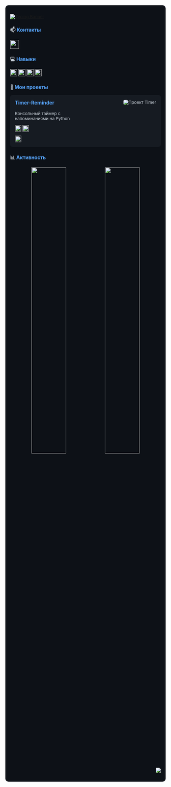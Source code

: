 <div style="background-color: #0d1117; color: #c9d1d9; padding: 15px; border-radius: 10px; font-size: 0.95em;">

[![Typing Banner](https://readme-typing-svg.herokuapp.com?font=Fira+Code&size=22&duration=3000&color=58a6ff&width=450&lines=Привет+👋+Я+Saveliy)](https://git.io/typing-svg)

### 📫 <span style="color: #58a6ff">Контакты</span>  
<p align="left">
  <a href="https://t.me/whxtelyy" target="_blank">
    <img src="https://img.shields.io/badge/-Telegram-26A5E4?style=for-the-badge&logo=telegram&logoColor=white&labelColor=161b22" height="28">
  </a>
</p>

### 💻 <span style="color: #58a6ff">Навыки</span>
<p align="left">
  <img src="https://img.shields.io/badge/-Python_(базовый)-3776AB?style=flat-square&logo=python&logoColor=white" height="22" title="Базовый уровень">
  <img src="https://img.shields.io/badge/-FastAPI_(изучаю)-009688?style=flat-square&logo=fastapi&logoColor=white" height="22" title="В процессе изучения">
  <img src="https://img.shields.io/badge/-Docker_(базовый)-2496ED?style=flat-square&logo=docker&logoColor=white" height="22" title="Базовый уровень">
  <img src="https://img.shields.io/badge/-Git_(базовый)-F05032?style=flat-square&logo=git&logoColor=white" height="22" title="Базовый уровень">
</p>

### 🚀 <span style="color: #58a6ff">Мои проекты</span>

<div style="display: flex; background: #161b22; padding: 15px; border-radius: 8px; margin-bottom: 15px;">
  <div style="flex: 1;">
    <h3 style="margin-top: 0; color: #58a6ff;">Timer-Reminder</h3>
    <p>Консольный таймер с напоминаниями на Python</p>
    <div style="margin-top: 10px;">
      <img src="https://img.shields.io/badge/-Python-3776AB?style=flat-square&logo=python&logoColor=white" height="20">
      <img src="https://img.shields.io/badge/-CLI-4EAA25?style=flat-square&logo=gnubash&logoColor=white" height="20">
    </div>
    <a href="https://github.com/whxtelyy/timer-reminder" style="display: inline-block; margin-top: 10px; color: #58a6ff; text-decoration: none;">
      <img src="https://img.shields.io/badge/-Исходный_код-181717?style=flat-square&logo=github&logoColor=white" height="20">
    </a>
  </div>
  <div style="flex: 1; text-align: right;">
    <img src="https://via.placeholder.com/150x80/161b22/58a6ff?text=Timer" style="border-radius: 5px;" alt="Проект Timer">
  </div>
</div>

### 📊 <span style="color: #58a6ff">Активность</span>
<p align="center">
  <img src="https://github-readme-stats.vercel.app/api?username=whxtelyy&show_icons=true&theme=dark&hide_border=true&bg_color=0d1117&title_color=58a6ff&text_color=c9d1d9&icon_color=79c0ff&hide=issues&line_height=24" width="48%">
  <img src="https://github-readme-stats.vercel.app/api/top-langs/?username=whxtelyy&layout=compact&theme=dark&hide_border=true&bg_color=0d1117&title_color=58a6ff&text_color=c9d1d9" width="48%">
</p>

<p align="right">
  <img src="https://komarev.com/ghpvc/?username=whxtelyy&color=58a6ff&style=flat-square">
</p>

</div>
